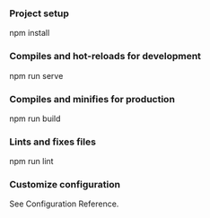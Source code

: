 ### Project setup  
npm install  

### Compiles and hot-reloads for development
npm run serve

### Compiles and minifies for production

npm run build

### Lints and fixes files

npm run lint

### Customize configuration

See Configuration Reference.

